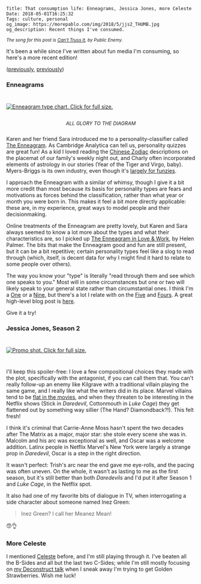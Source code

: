     Title: That consumption life: Enneagrams, Jessica Jones, more Celeste
    Date: 2018-05-01T16:25:32
    Tags: culture, personal
    og_image: https://morepablo.com/img/2018/5/jjs2_THUMB.jpg
    og_description: Recent things I've consumed.

<small><em>The song for this post is <a href="https://www.youtube.com/watch?v=am9BqZ6eA5c">Can't Truss It</a>, by Public Enemy.</em></small>

It's been a while since I've written about fun media I'm consuming, so here's a
more recent edition!

([previously][1], [previously][2])

### Enneagrams

<div class="caption-img-block" style="margin: 25px auto">
<a href="/img/2018/5/enneagram.png" target="blank"><img src="/img/2018/5/enneagram_THUMB.png" alt="Enneagram type chart. Click for full size." style="margin: 15px auto;" /></a>
<p style="font-style: italic; text-align: center; font-size: small">ALL GLORY TO THE DIAGRAM</p>
</div>

Karen and her friend Sara introduced me to a personality-classifier called [The
Enneagram][8]. As Cambridge Analytica can tell us, personality quizzes are great
fun! As a kid I loved reading the [Chinese Zodiac][3] descriptions on the
placemat of our family's weekly night out, and Charly often incorporated
elements of astrology in our stories (Year of the Tiger and Virgo, baby).
Myers-Briggs is its own industry, even though it's [largely for funzies][4].

I approach the Enneagram with a similar of whimsy, though I give it a bit more
credit than most because its basis for personality types are fears and
motivations as forces behind the classification, rather than what year or month
you were born in. This makes it feel a bit more directly applicable: these are,
in my experience, great ways to model people and their decisionmaking.

Online treatments of the Enneagram are pretty lovely, but Karen and Sara always
seemed to know a lot more about the types and what their characteristics are, so
I picked up [The Enneagram in Love & Work][13], by Helen Palmer. The bits that
make the Enneagram good and fun are still present, but it can be a bit
repetitive; certain personality types feel like a slog to read through (which,
itself, is decent data for why I might find it hard to relate to some people
over others).

The way you know your "type" is literally "read through them and see which one
speaks to you." Most will in some circumstances but one or two will likely speak
to your general state rather than circumstantial ones. I think I'm a [One][10]
or a [Nine][9], but there's a lot I relate with on the [Five][11] and [Fours][12].
A great high-level blog post is [here][14].

Give it a try!

### Jessica Jones, Season 2

<div class="caption-img-block" style="margin: 25px auto">
<a href="/img/2018/5/jjs2.jpg" target="blank">
<img src="/img/2018/5/jjs2_THUMB.jpg" alt="Promo shot. Click for full size." style="margin: 15px auto;" />
</a>
</div>

I'll keep this spoiler-free: I love a few compositional choices they made with
the plot, specifically with the antagonist, if you can call them that. You can't
really follow-up an enemy like Kilgrave with a traditional villain playing the
same game, and I really like what the writers did in its place. Marvel villains
tend to be [flat in the movies][7], and when they threaten to be interesting in
the Netflix shows (Stick in _Daredevil_, Cottonmouth in _Luke Cage_) they get
flattened out by something way sillier (The Hand? Diamondback?!). This felt
fresh!

I think it's criminal that Carrie-Anne Moss hasn't spent the two decades after
The Matrix as a major, major star: she stole every scene she was in. Malcolm and
his arc was exceptional as well, and Oscar was a welcome addition. Latinx people
in Netflix Marvel's New York were largely a strange prop in _Daredevil_, Oscar
is a step in the right direction.

It wasn't perfect: Trish's arc near the end gave me eye-rolls, and the pacing
was often uneven. On the whole, it wasn't as lasting to me as the first season,
but it's still better than both _Daredevils_ and I'd put it after Season 1 and
_Luke Cage_, in the Netflix spot.

It also had one of my favorite bits of dialogue in TV, when interrogating a side
character about someone named Inez Green:

> Inez Green? I call her Meanez Mean!

😙👌

### More Celeste

I mentioned [Celeste][5] before, and I'm still playing through it. I've beaten
all the B-Sides and all but the last two C-Sides; while I'm still mostly
focusing on [my Deconstruct talk][6] when I sneak away I'm trying to get Golden
Strawberries. Wish me luck!


   [1]: /2018/03/earth-celeste-avatar.html
   [2]: /2018/01/that-consumption-life-culture-lectures.html
   [3]: https://en.wikipedia.org/wiki/Chinese_zodiac
   [4]: https://www.vox.com/2014/7/15/5881947/myers-briggs-personality-test-meaningless
   [5]: http://www.celestegame.com/
   [6]: /2018/04/deconstruct-and-donuts.html
   [7]: https://www.vox.com/culture/2017/11/8/16559940/thor-ragnarok-villain-hela-problem
   [8]: https://www.enneagraminstitute.com/how-the-enneagram-system-works/
   [9]: https://www.enneagraminstitute.com/type-9
   [10]: https://www.enneagraminstitute.com/type-1
   [11]: https://www.enneagraminstitute.com/type-5
   [12]: https://www.enneagraminstitute.com/type-4
   [13]: https://www.amazon.com/Enneagram-Love-Work-Understanding-Relationships/dp/0062507214
   [14]: http://sarahadowney.com/2017/10/31/enneagram-startup-founders/
